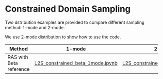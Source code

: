 # Constrained Domain Sampling

Two dstribution examples are provided to compare different sampling method: 1-mode and 2-mode.

We use 2-mode distribution to show how to use the code.



| Method | 1-mode  |   2-mode 
|-------------------------|:-------------------------:|:-------------------------:
| RAS with Beta reference | [L2S_constrained_beta_1mode.ipynb](./L2S_constrained_beta_1mode.ipynb)  |  [L2S_constrained_beta_2mode.ipynb](./L2S_constrained_beta_2mode.ipynb)

   
